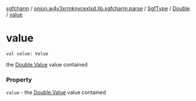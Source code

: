 [sgfcharm](../../../index.md) / [onion.w4v3xrmknycexlsd.lib.sgfcharm.parse](../../index.md) / [SgfType](../index.md) / [Double](index.md) / [value](./value.md)

# value

`val value: Value`

the [Double.Value](-value/index.md) value contained

### Property

`value` - the [Double.Value](-value/index.md) value contained